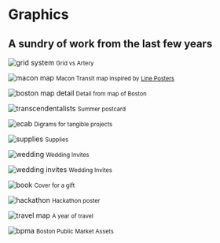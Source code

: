 # Graphics
## A sundry of work from the last few years

![grid system](https://s3.amazonaws.com/jlord/streetsystem.png)
<small class="meta">Grid vs Artery</small>

![macon map](https://s3.amazonaws.com/jlord/misc_transitmap.png)
<small class="meta">Macon Transit map inspired by <a href="https://www.etsy.com/shop/lineposters" target="_blank">Line Posters</a></small>

![boston map detail](https://s3.amazonaws.com/jlord/bostonmap_zoom.jpg)
<small class="meta">Detail from map of Boston</small>

![transcendentalists](https://s3.amazonaws.com/jlord/summerfun_trans.jpg)
<small class="meta">Summer postcard</small>

![ecab](https://s3.amazonaws.com/jlord/ecab_collage.jpg)
<small class="meta">Digrams for tangible projects</small>

![supplies](https://s3.amazonaws.com/jlord/ecab_photo.jpg)
<small class="meta">Supplies</small>

![wedding](https://s3.amazonaws.com/jlord/nola.png)
<small class="meta">Wedding Invites</small>

![wedding invites](https://s3.amazonaws.com/jlord/nola_photo2.jpg)
<small class="meta">Wedding Invites</small>

![book](https://s3.amazonaws.com/jlord/holly_cover.png)
<small class="meta">Cover for a gift</small>

![hackathon](https://s3.amazonaws.com/jlord/poster_pdxhack.jpg)
<small class="meta">Hackathon poster</small>

![travel map](https://s3.amazonaws.com/jlord/misc_cfayearmap.png)
<small class="meta">A year of travel</small>

![bpma](https://s3.amazonaws.com/jlord/bpma_brochure.jpg)
<small class="meta">Boston Public Market Assets</small>
